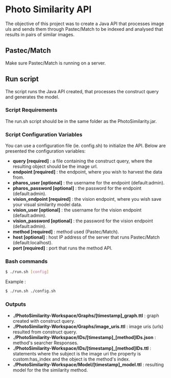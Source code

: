 # Photo Similarity API #

The objective of this project was to create a Java API that processes image uls and sends them through Pastec/Match to be indexed and analysed that results in pairs of similar images.

## Pastec/Match

Make sure Pastec/Match is running on a server.

## Run script

The script runs the Java API created, that processes the construct query and generates the model.

### Script Requirements

The run.sh script should be in the same folder as the PhotoSimilarity.jar.

### Script Configuration Variables

You can use a configuration file (ie. config.sh) to initialize the API. Below are presented the configuration variables:

* **query [required]** : a file containing the construct query, where the resulting object should be the image url.
* **endpoint [required]** : the endpoint, where you wish to harvest the data from.
* **pharos_user [optional]** : the username for the endpoint (default:admin).
* **pharos_password [optional]** : the password for the endpoint (default:admin).
* **vision_endpoint [required]** : the vision endpoint, where you wish save your visual similarity model data.
* **vision_user [optional]** : the username for the vision endpoint (default:admin).
* **vision_password [optional]** : the password for the vision endpoint (default:admin).
* **method [required]** : method used (Pastec/Match).
* **host [optional]** : host IP address of the server that runs Pastec/Match (default:localhost).
* **port [required]** : port that runs the method API.

### Bash commands

```bash
$ ./run.sh [config]
```
Example :
```bash
$ ./run.sh ./config.sh
```

### Outputs

* **./PhotoSimilarity-Workspace/Graphs/[timestamp]_graph.ttl** : graph created with construct query.
* **./PhotoSimilarity-Workspace/Graphs/image_uris.ttl** : image uris (urls) resulted from construct query.
* **./PhotoSimilarity-Workspace/IDs/[timestamp]_[method]IDs.json** : method's searcher Responses.
* **./PhotoSimilarity-Workspace/IDs/[timestamp]_[method]IDs.ttl** : statements where the subject is the image uri the property is custom:has_index and the object is the method's index. 
* **./PhotoSimilarity-Workspace/Model/[timestamp]_model.ttl** : resulting model for the the similarity method.